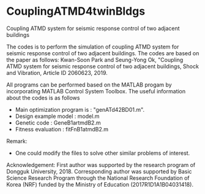 # CouplingATMD4twinBldgs
Coupling ATMD system for seismic response control of two adjacent buildings

The codes is to perform the simulation of coupling ATMD system for seismic response control of two adjacent buildings.
The codes are based on the paper as follows:
Kwan-Soon Park and Seung-Yong Ok, "Coupling ATMD system for seismic response control of two adjacent buildings, Shock and Vibration, Article ID 2060623, 2019.

All programs can be performed based on the MATLAB progam by incorporating MATLAB Control System Toolbox. 
The useful information about the codes is as follows
  - Main optimization program is : "genATd42BD01.m". 
  - Design example model : model.m
  - Genetic code : GeneB1artmdB2.m
  - Fitness evaluation : fitFnB1atmdB2.m

Remark:
- One could modify the files to solve other similar problems of interest.

Acknowledgement:
First author was supported by the research program of Dongguk University, 2018. 
Corresponding author was supported by Basic Science Research Program through the National Research Foundation of Korea (NRF) funded by the Ministry of Education (2017R1D1A1B04031418).

